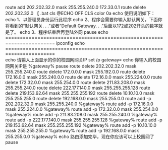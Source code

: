 route add 202.202.32.0 mask 255.255.240.0 172.33.0.1
route delete 202.202.32.0
【
.bat
cls
@ECHO OFF
CLS
color 0a
echo 使用说明如下：
echo 1、以管理员身份运行此程序
echo 2、程序会需要你输入默认网关，下面你将看到的“默认网关. . .”或者“Default Gateway. . .”后面以172或202开头的数字就是了。
echo 3、程序结束后再登陆外网
pause
echo =======================================================================
ipconfig 
echo =======================================================================                
echo 请输入上面显示的你的校园网网关IP
set /p gateway=
echo 你输入的校园网网关IP是 %gateway%
pause
route delete 202.202.32.0 mask 255.255.240.0 
route delete 172.0.0.0 mask 255.192.0.0 
route delete 172.16.0.0 mask 255.240.0.0 
route delete 172.16.0.0 mask 255.224.0.0 
route delete 172.32.0.0 mask 255.254.0.0 
route delete 211.83.208.0 mask 255.255.240.0 
route delete 222.177.140.0 mask 255.255.255.128 
route delete 219.153.62.64 mask 255.255.255.192 
route delete 10.10.10.0 mask 255.255.255.0 
route delete 192.168.0.0 mask 255.255.0.0
route add -p 202.202.32.0 mask 255.255.240.0 %gateway%
route add -p 172.16.0.0 mask 255.224.0.0 %gateway%
route add -p 172.32.0.0 mask 255.254.0.0 %gateway%
route add -p 211.83.208.0 mask 255.255.240.0 %gateway%
route add -p 222.177.140.0 mask 255.255.255.128 %gateway%
route add -p 219.153.62.64 mask 255.255.255.192 %gateway%
route add -p 10.10.10.0 mask 255.255.255.0 %gateway%
route add -p 192.168.0.0 mask 255.255.0.0 %gateway%
echo 路由添加完毕，现在你应该可以上校园网了
pause

